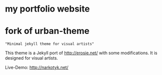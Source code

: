 # my portfolio website
# fork of urban-theme

    "Minimal jekyll theme for visual artists"

This theme is a Jekyll port of http://erosie.net/ with some modifications. It is designed for visual artists.

Live-Demo: http://narkotyk.net/
